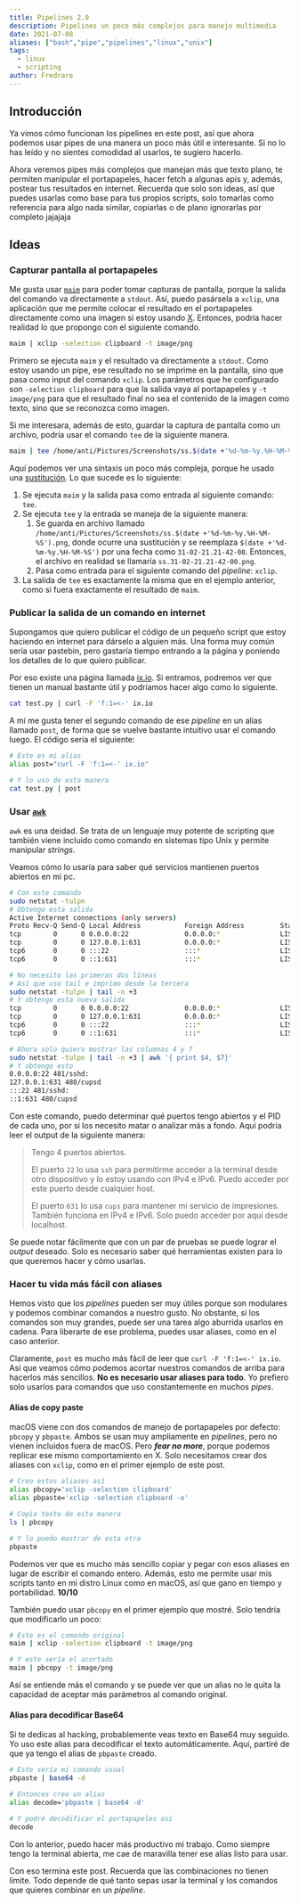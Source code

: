 ```yaml
---
title: Pipelines 2.0
description: Pipelines un poco más complejos para manejo multimedia
date: 2021-07-08
aliases: ["bash","pipe","pipelines","linux","unix"]
tags:
  - linux
  - scripting
author: Fredrare
---
```


## Introducción
Ya vimos cómo funcionan los pipelines en este post, así que ahora podemos usar pipes de una manera un poco más útil e interesante. Si no lo has leído y no sientes comodidad al usarlos, te sugiero hacerlo.

Ahora veremos pipes más complejos que manejan más que texto plano, te permiten manipular el portapapeles, hacer fetch a algunas apis y, además, postear tus resultados en internet. Recuerda que solo son ideas, así que puedes usarlas como base para tus propios scripts, solo tomarlas como referencia para algo nada similar, copiarlas o de plano ignorarlas por completo jajajaja

## Ideas
### Capturar pantalla al portapapeles
Me gusta usar <code>[maim](https://github.com/naelstrof/maim)</code> para poder tomar capturas de pantalla, porque la salida del comando va directamente a `stdout`. Así, puedo pasársela a `xclip`, una aplicación que me permite colocar el resultado en el portapapeles directamente como una imagen si estoy usando [X](https://en.wikipedia.org/wiki/X_Window_System). Entonces, podría hacer realidad lo que propongo con el siguiente comando.

```bash
maim | xclip -selection clipboard -t image/png
```

Primero se ejecuta `maim` y el resultado va directamente a `stdout`. Como estoy usando un pipe, ese resultado no se imprime en la pantalla, sino que pasa como input del comando `xclip`. Los parámetros que he configurado son `-selection clipboard` para que la salida vaya al portapapeles y `-t image/png` para que el resultado final no sea el contenido de la imagen como texto, sino que se reconozca como imagen.

Si me interesara, además de esto, guardar la captura de pantalla como un archivo, podría usar el comando `tee` de la siguiente manera.

```bash
maim | tee /home/anti/Pictures/Screenshots/ss.$(date +'%d-%m-%y.%H-%M-%S').png | xclip -selection clipboard -t image/png
```

Aquí podemos ver una sintaxis un poco más compleja, porque he usado una [sustitución](https://www.gnu.org/software/bash/manual/html_node/Command-Substitution.html). Lo que sucede es lo siguiente:

1. Se ejecuta `maim` y la salida pasa como entrada al siguiente comando: `tee`.
2. Se ejecuta `tee` y la entrada se maneja de la siguiente manera:
   1. Se guarda en archivo llamado `/home/anti/Pictures/Screenshots/ss.$(date +'%d-%m-%y.%H-%M-%S').png`, donde ocurre una sustitución y se reemplaza `$(date +'%d-%m-%y.%H-%M-%S')` por una fecha como `31-02-21.21-42-00`. Entonces, el archivo en realidad se llamaría `ss.31-02-21.21-42-00.png`.
   2. Pasa como entrada para el siguiente comando del *pipeline*: `xclip`.
3. La salida de `tee` es exactamente la misma que en el ejemplo anterior, como si fuera exactamente el resultado de `maim`.

### Publicar la salida de un comando en internet
Supongamos que quiero publicar el código de un pequeño script que estoy haciendo en internet para dárselo a alguien más. Una forma muy común sería usar pastebin, pero gastaría tiempo entrando a la página y poniendo los detalles de lo que quiero publicar.

Por eso existe una página llamada [ix.io](http://ix.io/). Si entramos, podremos ver que tienen un manual bastante útil y podríamos hacer algo como lo siguiente.

```bash
cat test.py | curl -F 'f:1=<-' ix.io
```

A mí me gusta tener el segundo comando de ese *pipeline* en un alias llamado `post`, de forma que se vuelve bastante intuitivo usar el comando luego. El código sería el siguiente:

```bash
# Este es mi alias
alias post="curl -F 'f:1=<-' ix.io"

# Y lo uso de esta manera
cat test.py | post
```

### Usar <code>[awk](https://en.wikipedia.org/wiki/AWK)</code>
`awk` es una deidad. Se trata de un lenguaje muy potente de scripting que también viene incluido como comando en sistemas tipo Unix y permite manipular *strings*.

Veamos cómo lo usaría para saber qué servicios mantienen puertos abiertos en mi pc.

```bash
# Con este comando
sudo netstat -tulpn
# Obtengo esta salida
Active Internet connections (only servers)
Proto Recv-Q Send-Q Local Address           Foreign Address         State       PID/Program name    
tcp        0      0 0.0.0.0:22              0.0.0.0:*               LISTEN      481/sshd: /usr/bin/ 
tcp        0      0 127.0.0.1:631           0.0.0.0:*               LISTEN      480/cupsd           
tcp6       0      0 :::22                   :::*                    LISTEN      481/sshd: /usr/bin/ 
tcp6       0      0 ::1:631                 :::*                    LISTEN      480/cupsd           

# No necesito las primeras dos líneas
# Así que uso tail e imprimo desde la tercera
sudo netstat -tulpn | tail -n +3
# Y obtengo esta nueva salida
tcp        0      0 0.0.0.0:22              0.0.0.0:*               LISTEN      481/sshd: /usr/bin/ 
tcp        0      0 127.0.0.1:631           0.0.0.0:*               LISTEN      480/cupsd           
tcp6       0      0 :::22                   :::*                    LISTEN      481/sshd: /usr/bin/ 
tcp6       0      0 ::1:631                 :::*                    LISTEN      480/cupsd           

# Ahora solo quiero mostrar las columnas 4 y 7
sudo netstat -tulpn | tail -n +3 | awk '{ print $4, $7}'
# Y obtengo esto
0.0.0.0:22 481/sshd:
127.0.0.1:631 480/cupsd
:::22 481/sshd:
::1:631 480/cupsd
```

Con este comando, puedo determinar qué puertos tengo abiertos y el PID de cada uno, por si los necesito matar o analizar más a fondo. Aquí podría leer el output de la siguiente manera:

> Tengo 4 puertos abiertos.
>
> El puerto `22` lo usa `ssh` para permitirme acceder a la terminal desde otro dispositivo y lo estoy usando con IPv4 e IPv6. Puedo acceder por este puerto desde cualquier host.
>
> El puerto `631` lo usa `cups` para mantener mi servicio de impresiones. También funciona en IPv4 e IPv6. Solo puedo acceder por aquí desde localhost.

Se puede notar fácilmente que con un par de pruebas se puede lograr el *output* deseado. Solo es necesario saber qué herramientas existen para lo que queremos hacer y cómo usarlas.

### Hacer tu vida más fácil con aliases
Hemos visto que los *pipelines* pueden ser muy útiles porque son modulares y podemos combinar comandos a nuestro gusto. No obstante, si los comandos son muy grandes, puede ser una tarea algo aburrida usarlos en cadena. Para liberarte de ese problema, puedes usar aliases, como en el caso anterior.

Claramente, `post` es mucho más fácil de leer que `curl -F 'f:1=<-' ix.io`. Así que veamos cómo podemos acortar nuestros comandos de arriba para hacerlos más sencillos. **No es necesario usar aliases para todo**. Yo prefiero solo usarlos para comandos que uso constantemente en muchos *pipes*.

#### Alias de copy paste
macOS viene con dos comandos de manejo de portapapeles por defecto: `pbcopy` y `pbpaste`. Ambos se usan muy ampliamente en *pipelines*, pero no vienen incluidos fuera de macOS. Pero ***fear no more***, porque podemos replicar ese mismo comportamiento en X. Solo necesitamos crear dos aliases con `xclip`, como en el primer ejemplo de este post.

```bash
# Creo estos aliases así
alias pbcopy='xclip -selection clipboard'
alias pbpaste='xclip -selection clipboard -o'

# Copio texto de esta manera
ls | pbcopy

# Y lo puedo mostrar de esta otra
pbpaste
```

Podemos ver que es mucho más sencillo copiar y pegar con esos aliases en lugar de escribir el comando entero. Además, esto me permite usar mis scripts tanto en mi distro Linux como en macOS, así que gano en tiempo y portabilidad. **10/10**

También puedo usar `pbcopy` en el primer ejemplo que mostré. Solo tendría que modificarlo un poco:

```bash
# Este es el comando original
maim | xclip -selection clipboard -t image/png

# Y este sería el acortado
maim | pbcopy -t image/png
```

Así se entiende más el comando y se puede ver que un alias no le quita la capacidad de aceptar más parámetros al comando original.

#### Alias para decodificar Base64
Si te dedicas al hacking, probablemente veas texto en Base64 muy seguido. Yo uso este alias para decodificar el texto automáticamente. Aquí, partiré de que ya tengo el alias de `pbpaste` creado.

```bash
# Este sería mi comando usual
pbpaste | base64 -d

# Entonces creo un alias
alias decode='pbpaste | base64 -d'

# Y podré decodificar el portapapeles así
decode
```

Con lo anterior, puedo hacer más productivo mi trabajo. Como siempre tengo la terminal abierta, me cae de maravilla tener ese alias listo para usar.

Con eso termina este post. Recuerda que las combinaciones no tienen límite. Todo depende de qué tanto sepas usar la terminal y los comandos que quieres combinar en un *pipeline*.